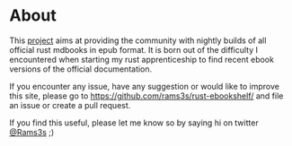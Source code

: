 # About

This [project](https://rust-ebookshelf.github.io) aims at providing the community with nightly builds of all official rust mdbooks in epub format.
It is born out of the difficulty I encountered when starting my rust apprenticeship to find recent ebook versions of the official documentation.

If you encounter any issue, have any suggestion or would like to improve this site, please go to <https://github.com/rams3s/rust-ebookshelf/> and file an issue or create a pull request.

If you find this useful, please let me know so by saying hi on twitter [@Rams3s](https://twitter.com/Rams3s) ;)
